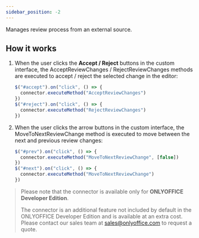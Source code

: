 ```yaml
---
sidebar_position: -2
---
```


Manages review process from an external source.

## How it works

1. When the user clicks the **Accept / Reject** buttons in the custom interface, the AcceptReviewChanges / RejectReviewChanges methods are executed to accept / reject the selected change in the editor:

   ``` ts
   $("#accept").on("click", () => {
     connector.executeMethod("AcceptReviewChanges")
   })
   $("#reject").on("click", () => {
     connector.executeMethod("RejectReviewChanges")
   })
   ```

2. When the user clicks the arrow buttons in the custom interface, the MoveToNextReviewChange method is executed to move between the next and previous review changes:

   ``` ts
   $("#prev").on("click", () => {
     connector.executeMethod("MoveToNextReviewChange", [false])
   })
   $("#next").on("click", () => {
     connector.executeMethod("MoveToNextReviewChange")
   })
   ```

> Please note that the connector is available only for **ONLYOFFICE Developer Edition**.
>
> The connector is an additional feature not included by default in the ONLYOFFICE Developer Edition and is available at an extra cost. Please contact our sales team at [sales@onlyoffice.com](mailto:sales@onlyoffice.com) to request a quote.
